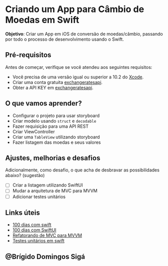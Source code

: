 # Criando um App para Câmbio de Moedas em Swift

**Objetivo**: Criar um App em iOS de conversão de moedas/câmbio, passando por todo o processo de desenvolvimento usando o Swift. 


## Pré-requisitos

Antes de começar, verifique se você atendeu aos seguintes requisitos:
* Você precisa de uma versão igual ou superior a 10.2 do [Xcode](https://developer.apple.com/xcode/). 
* Criar uma conta gratuita [exchangeratesapi](https://developer.apple.com/xcode/).
* Obter a API KEY em [exchangeratesapi](https://developer.apple.com/xcode/).

## O que vamos aprender?

* Configurar o projeto para usar storyboard
* Criar modelo usando `struct` e `decodable` 
* Fazer requisição para uma API REST
* Criar ViewController
* Criar uma `TableView` utilizando storyboard
* Fazer listagem das moedas e seus valores

## Ajustes, melhorias e desafios
Adicionalmente, como desafio, o que acha de desbravar as possibilidades abaixo? (sugestão)

- [ ] Criar a listagem utilizando SwiftUI 
- [ ] Mudar a arquitetura de MVC para MVVM
- [ ] Adicionar testes unitários

## Links úteis

* [100 dias com swift](https://www.hackingwithswift.com/100)
* [100 dias com SwiftUI](https://www.hackingwithswift.com/100/swiftui)
* [Refatorando de MVC para MVVM](https://www.raywenderlich.com/6733535-ios-mvvm-tutorial-refactoring-from-mvc)
* [Testes unitários em swift](https://www.swiftbysundell.com/basics/unit-testing/)

## @Brígido Domingos Sigá